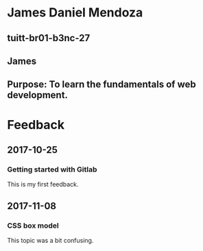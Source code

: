 # James Daniel Mendoza
## tuitt-br01-b3nc-27
## James
## Purpose: To learn the fundamentals of web development. 

# Feedback
## 2017-10-25
### Getting started with Gitlab
This is my first feedback. 

## 2017-11-08
### CSS box model
This topic was a bit confusing.   
 

